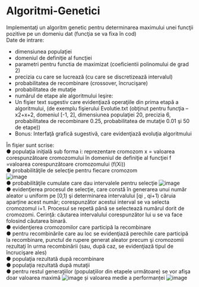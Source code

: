 # Algoritmi-Genetici
Implementaţi un algoritm genetic pentru determinarea maximului unei funcţii pozitive pe un domeniu
dat (funcţia se va fixa în cod)
<br> Date de intrare:
- dimensiunea populaţiei
- domeniul de definiţie al funcţiei
- parametri pentru functia de maximizat (coeficientii polinomului de grad 2)
- precizia cu care se lucrează (cu care se discretizează intervalul)
- probabilitatea de recombinare (crossover, încrucişare)
- probabilitatea de mutaţie
- numărul de etape ale algoritmului
Ieşire:
- Un fişier text sugestiv care evidenţiază operaţiile din prima etapă a algoritmului, (de
exemplu fişierului Evolutie.txt (obţinut pentru funcţia –x2+x+2, domeniul [-1, 2],
dimensiunea populaţiei 20, precizia 6, probabilitatea de recombinare 0.25, probabilitatea de
mutaţie 0.01 şi 50 de etape))
- Bonus: Interfaţă grafică sugestivă, care evidenţiază evoluţia algoritmului

În fişier sunt scrise:
<br>
● populaţia iniţială sub forma
i: reprezentare cromozom x = valoarea corespunzătoare cromozomului în domeniul de definiţie
al funcţiei f =valoarea corespunzătoare cromozomului (f(Xi)) <br>
● probabilităţile de selecţie pentru fiecare cromozom <br>
![image](https://user-images.githubusercontent.com/79132416/161714483-42da4579-471e-453d-8a70-9b8d2cc14014.png)
<br>
● probabilităţile cumulate care dau intervalele pentru selecţie ![image](https://user-images.githubusercontent.com/79132416/161714671-cee54509-b7db-4b23-aa53-9517a009c724.png)
<br>
● evidenţierea procesul de selecţie, care constă în generarea unui număr aleator u uniform pe
[0,1) şi determinarea intervalului [qi
, qi+1) căruia aparține acest număr; corespunzător acestui
interval se va selecta cromozomul i+1. Procesul se repetă până se selectează numărul dorit de
cromozomi. Cerinţă: căutarea intervalului corespunzător lui u se va face folosind căutarea
binară.<br>
● evidenţierea cromozomilor care participă la recombinare<br>
● pentru recombinările care au loc se evidenţiază perechile care participă la recombinare,
punctul de rupere generat aleator precum şi cromozomii rezultaţi în urma recombinării (sau,
după caz, se evidenţiază tipul de încrucişare ales)<br>
● populaţia rezultată după recombinare<br>
● populaţia rezultată după mutaţii<br>
● pentru restul generaţiilor (populaţiilor din etapele următoare) se vor afişa doar valoarea
maximă ![image](https://user-images.githubusercontent.com/79132416/161714975-0ea9daeb-43a2-40e4-8848-428e6864bbbc.png)
și valoarea medie a performanței ![image](https://user-images.githubusercontent.com/79132416/161715043-d3a30ea0-1c8f-49ce-b888-2df62fe15c0c.png)

